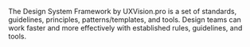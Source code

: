 The Design System Framework by UXVision.pro is a set of standards, guidelines, principles, patterns/templates, and tools. Design teams can work faster and more effectively with established rules, guidelines, and tools.
